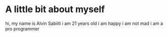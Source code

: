 # A little bit about myself
hi, my name is Alvin Sabiiti
i am 21 years old 
i am happy
i am not mad
i am a pro programmer

